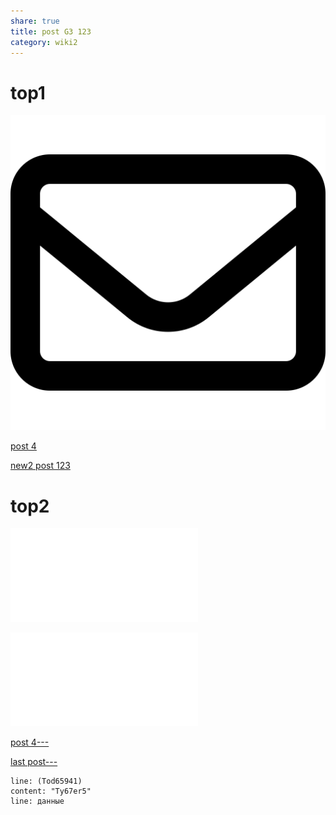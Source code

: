 ```yaml
---
share: true
title: post G3 123
category: wiki2
---
```


# top1

![pic200](../_Files_/pic-1.svg)

[post 4](../second%20my%20post.md)

[new2 post 123](post-G3-123.md)

# top2

![post 4](../second%20my%20post.md#soft1)


![last post 123](../../new%20skr%20123.md#skr1)


[post 4---](../second%20my%20post.md#soft1)

[last post---](../../new%20skr%20123.md#skr1)





```query
line: (Tod65941)
content: "Ty67er5"
line: данные
```